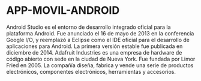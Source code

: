 # APP-MOVIL-ANDROID
Android Studio es el entorno de desarrollo integrado oficial para la plataforma Android. Fue anunciado el 16 de mayo de 2013 en la conferencia Google I/O, y reemplazó a Eclipse como el IDE oficial para el desarrollo de aplicaciones para Android. La primera versión estable fue publicada en diciembre de 2014.
Adafruit Industries es una empresa de hardware de código abierto con sede en la ciudad de Nueva York. Fue fundada por Limor Fried en 2005. La compañía diseña, fabrica y vende una serie de productos electrónicos, componentes electrónicos, herramientas y accesorios.
